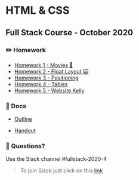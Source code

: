 # HTML & CSS
## Full Stack Course - October 2020

### ✏️ Homework

- [Homework 1 - Movies 🍿](./homework/homework-1)
- [Homework 2 - Float Layout 🙀](./homework/homework-2)
- [Homework 3 - Positioning](./homework/homework-3)
- [Homework 4 - Tables](./homework/homework-4)
- [Homework 5 - Website Kelly](./homework/homework-5)

### 📄 Docs

- [Outline](./docs/Outline%20-%20HTML%20%26%20CSS.pdf)

- [Handout](./docs/Handout%20-%20HTML%20%26%20CSS.pdf)

### 🤔 Questions?

Use the Slack channel #fullstack-2020-4 

> To join Slack just click on this [link](https://hamburgcodingschool.slack.com/join/shared_invite/enQtMjczNDI3OTE4NzIwLTE2ZmNkNDk5YTg3MDFlOTY2ZmU2YzU5YTU4MTNhNDg4MTRhNTMwYzFiNTdlOTdhYzllYzg5YmVkYzljNWExY2U#/)
